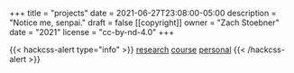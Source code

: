 +++
title = "projects"
date = 2021-06-27T23:08:00-05:00
description = "Notice me, senpai."
draft = false
[[copyright]]
  owner = "Zach Stoebner"
  date = "2021"
  license = "cc-by-nd-4.0"
+++

{{< hackcss-alert type="info" >}}
<a href="/categories/research">research</a> <a href="/categories/course">course</a> <a href="/categories/personal">personal</a>
{{< /hackcss-alert >}}
